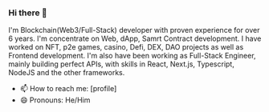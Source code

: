 ### Hi there 👋
I'm Blockchain(Web3/Full-Stack) developer with proven experience for over 6 years. I'm concentrate on Web, dApp, Samrt Contract development. I have worked on NFT, p2e games, casino, Defi, DEX, DAO projects as well as Frontend development. I'm also have been working as Full-Stack Engineer, mainly building perfect APIs, with skills in React, Next.js, Typescript, NodeJS and the other frameworks.

- 📫 How to reach me: [profile]
- 😄 Pronouns: He/Him

